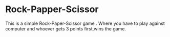 # Rock-Papper-Scissor
This is a simple Rock-Paper-Scissor game .
Where you have to play against computer 
and whoever gets 3 points first,wins the game.
